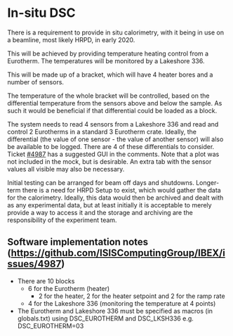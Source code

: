 # In-situ DSC

There is a requirement to provide in situ calorimetry, with it being in use on a beamline, most likely HRPD, in early 2020.

This will be achieved by providing temperature heating control from a Eurotherm.
The temperatures will be monitored by a Lakeshore 336.

This will be made up of a bracket, which will have 4 heater bores and a number of sensors.

The temperature of the whole bracket will be controlled, based on the differential temperature from the sensors above and below the sample. As such it would be beneficial if that differential could be loaded as a block.

The system needs to read 4 sensors from a Lakeshore 336 and read and control 2 Eurotherms in a standard 3 Eurotherm crate. 
Ideally, the differential (the value of one sensor - the value of another sensor) will also be available to be logged. There are 4 of these differentials to consider. Ticket [#4987](https://github.com/ISISComputingGroup/IBEX/issues/4987) has a suggested GUI in the comments. Note that a plot was not included in the mock, but is desirable. An extra tab with the sensor values all visible may also be necessary.

Initial testing can be arranged for beam off days and shutdowns. Longer-term there is a need for HRPD Setup to exist, which would gather the data for the calorimetry. Ideally, this data would then be archived and dealt with as any experimental data, but at least initially it is acceptable to merely provide a way to access it and the storage and archiving are the responsibility of the experiment team.

## Software implementation notes (https://github.com/ISISComputingGroup/IBEX/issues/4987)

- There are 10 blocks
  - 6 for the Eurotherm (heater)
    - 2 for the heater, 2 for the heater setpoint and 2 for the ramp rate
  - 4 for the Lakeshore 336 (monitoring the temperature at 4 points)
- The Eurotherm and Lakeshore 336 must be specified as macros (in globals.txt) using DSC_EUROTHERM and DSC_LKSH336 e.g. DSC_EUROTHERM=03